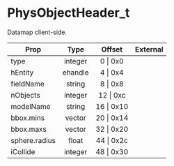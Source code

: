 # PhysObjectHeader_t

Datamap client-side.

|Prop|Type|Offset|External|
|---|:-:|:-:|--:|
|type|integer|0 \| 0x0||
|hEntity|ehandle|4 \| 0x4||
|fieldName|string|8 \| 0x8||
|nObjects|integer|12 \| 0xc||
|modelName|string|16 \| 0x10||
|bbox.mins|vector|20 \| 0x14||
|bbox.maxs|vector|32 \| 0x20||
|sphere.radius|float|44 \| 0x2c||
|iCollide|integer|48 \| 0x30||
